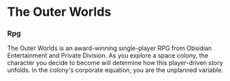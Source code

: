 # The Outer Worlds

### Rpg

The Outer Worlds is an award-winning single-player RPG from Obsidian Entertainment and Private Division. As you explore a space colony, the character you decide to become will determine how this player-driven story unfolds. In the colony's corporate equation, you are the unplanned variable.